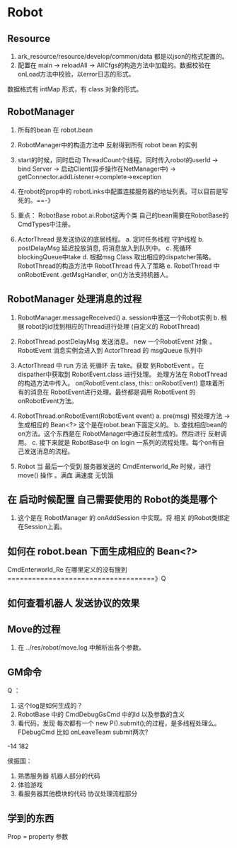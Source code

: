 
# Robot
## Resource 



1. ark_resource/resource/develop/common/data 都是以json的格式配置的。
2. 配置在 main -> reloadAll -> AllCfgs的构造方法中加载的。数据校验在 onLoad方法中校验，以error日志的形式。

数据格式有 intMap 形式，有 class 对象的形式。

## RobotManager

1. 所有的bean 在 robot.bean
2. RobotManager中的构造方法中 反射得到所有 robot bean 的实例
3. start的时候，同时启动 ThreadCount个线程。同时传入robot的userId -> bind Server -> 启动Client(异步操作在NetManager中) -> getConnector.addListener->complete->exception
4. 在robot的prop中的 robotLinks中配置连接服务器的地址列表。可以目前是写死的。==-》
5. 重点： RobotBase robot.ai.Robot这两个类
          自己的bean需要在RobotBase的CmdTypes中注册。

6. ActorThread 是发送协议的底层线程。
        a. 定时任务线程 守护线程
        b. postDelayMsg 延迟投放消息, 将消息放入到队列中。
        c. 死循环 blockingQueue中take
        d. 根据msg Class 取出相应的dispatcher策略。RobotThread的构造方法中 RobotThread 传入了策略
        e. RobotThread 中 onRobotEvent .getMsgHandler, on()方法支持机器人。


## RobotManager 处理消息的过程

1. RobotManager.messageReceived()
        a. session中塞这一个Robot实例
        b. 根据 robot的id找到相应的Thread进行处理 (自定义的 RobotThread)
2.  RobotThread.postDelayMsg 发送消息。 new 一个RobotEvent 对象 。RobotEvent 消息实例会进入到 ActorThread 的 msgQueue 队列中
3. ActorThread 中 run 方法 死循环 去 take。获取 到RobotEvent 。在dispather中获取到 RobotEvent.class 进行处理。 处理方法在 RobotThread 
   的构造方法中传入。 on(RobotEvent.class, this:: onRobotEvent) 意味着所有的消息在 RobotEvent进行处理。最终都是调用 RobotEvent 的 onRobotEvent方法。
4. RobotThread.onRobotEvent(RobotEvent event) 
        a. pre(msg) 预处理方法 -> 生成相应的 Bean<?> 这个是在robot.bean下面定义的。
        b. 查找相应bean的on方法。这个东西是在 RobotManager中通过反射生成的。然后进行 反射调用。
        c. 接下来就是 RobotBase中 on login 一系列的流程处理。每个on有自己发送消息的流程。
        
5. Robot 当 最后一个受到 服务器发送的 CmdEnterworld_Re 时候，进行move() 操作 。满血 满速度 无饥饿


## 在 启动时候配置 自己需要使用的 Robot的类是哪个
1. 这个是在 RobotManager 的 onAddSession 中实现。将 相关 的Robot类绑定在Session上面。


## 如何在 robot.bean 下面生成相应的 Bean<?>

CmdEnterworld_Re 在哪里定义的没有搜到 ====================================》Q


## 如何查看机器人 发送协议的效果

  





## Move的过程

1. 在 ../res/robot/move.log 中解析出各个参数。



## GM命令



Q ：

1. 这个log是如何生成的？
2. RobotBase 中的 CmdDebugGsCmd 中的Id 以及参数的含义
3. 看代码，发现 每次都有一个 new P().submit();的过程，是多线程处理么。 FDebugCmd 比如 onLeaveTeam submit两次?

-14 182

侯振国：
1. 熟悉服务器 机器人部分的代码
2. 体验游戏
3. 看服务器其他模块的代码 协议处理流程部分


## 学到的东西 

Prop = property 参数 

